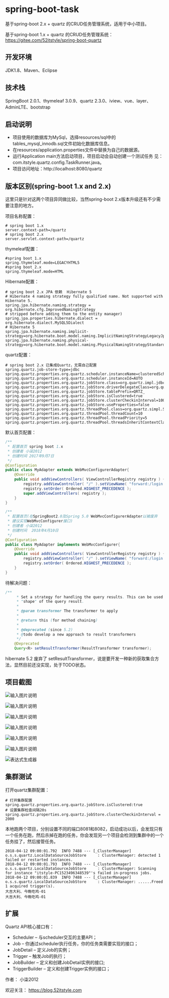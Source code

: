 # spring-boot-task

基于spring-boot 2.x + quartz 的CRUD任务管理系统，适用于中小项目。



基于spring-boot 1.x + quartz 的CRUD任务管理系统：https://gitee.com/52itstyle/spring-boot-quartz

## 开发环境

JDK1.8、Maven、Eclipse

## 技术栈

SpringBoot 2.0.1、thymeleaf 3.0.9、quartz 2.3.0、iview、vue、layer、AdminLTE、bootstrap

## 启动说明
- 项目使用的数据库为MySql，选择resources/sql中的tables_mysql_innodb.sql文件初始化数据库信息。
- 在resources/application.properties文件中替换为自己的数据源。
- 运行Application main方法启动项目，项目启动会自动创建一个测试任务 见：com.itstyle.quartz.config.TaskRunner.java。
- 项目访问地址：http://localhost:8080/quartz


## 版本区别(spring-boot 1.x and 2.x)

这里只是针对这两个项目异同做比较，当然spring-boot 2.x版本升级还有不少需要注意的地方。

项目名称配置：
```
# spring boot 1.x
server.context-path=/quartz
# spring boot 2.x
server.servlet.context-path=/quartz
```
thymeleaf配置：
```
#spring boot 1.x
spring.thymeleaf.mode=LEGACYHTML5
#spring boot 2.x
spring.thymeleaf.mode=HTML
```
Hibernate配置：
```
# spring boot 2.x JPA 依赖  Hibernate 5
# Hibernate 4 naming strategy fully qualified name. Not supported with Hibernate 5.
spring.jpa.hibernate.naming.strategy = org.hibernate.cfg.ImprovedNamingStrategy
# stripped before adding them to the entity manager)
spring.jpa.properties.hibernate.dialect = org.hibernate.dialect.MySQL5Dialect
# Hibernate 5
spring.jpa.hibernate.naming.implicit-strategy=org.hibernate.boot.model.naming.ImplicitNamingStrategyLegacyJpaImpl
spring.jpa.hibernate.naming.physical-strategy=org.hibernate.boot.model.naming.PhysicalNamingStrategyStandardImpl
```
quartz配置：
```
# spring boot 2.x 已集成Quartz，无需自己配置
spring.quartz.job-store-type=jdbc
spring.quartz.properties.org.quartz.scheduler.instanceName=clusteredScheduler
spring.quartz.properties.org.quartz.scheduler.instanceId=AUTO
spring.quartz.properties.org.quartz.jobStore.class=org.quartz.impl.jdbcjobstore.JobStoreTX
spring.quartz.properties.org.quartz.jobStore.driverDelegateClass=org.quartz.impl.jdbcjobstore.StdJDBCDelegate
spring.quartz.properties.org.quartz.jobStore.tablePrefix=QRTZ_
spring.quartz.properties.org.quartz.jobStore.isClustered=true
spring.quartz.properties.org.quartz.jobStore.clusterCheckinInterval=10000
spring.quartz.properties.org.quartz.jobStore.useProperties=false
spring.quartz.properties.org.quartz.threadPool.class=org.quartz.simpl.SimpleThreadPool
spring.quartz.properties.org.quartz.threadPool.threadCount=10
spring.quartz.properties.org.quartz.threadPool.threadPriority=5
spring.quartz.properties.org.quartz.threadPool.threadsInheritContextClassLoaderOfInitializingThread=true
```
默认首页配置：
```java
/**
 * 配置首页 spring boot 1.x
 * 创建者 小柒2012
 * 创建时间	2017年9月7日
 */
@Configuration
public class MyAdapter extends WebMvcConfigurerAdapter{
    @Override
    public void addViewControllers( ViewControllerRegistry registry ) {
        registry.addViewController( "/" ).setViewName( "forward:/login.shtml" );
        registry.setOrder( Ordered.HIGHEST_PRECEDENCE );
        super.addViewControllers( registry );
    } 
}
```

```java
/**
 * 配置首页(在SpringBoot2.0及Spring 5.0 WebMvcConfigurerAdapter以被废弃 
 * 建议实现WebMvcConfigurer接口)
 * 创建者 小柒2012
 * 创建时间  2018年4月10日
 */
@Configuration
public class MyAdapter implements WebMvcConfigurer{
    @Override
    public void addViewControllers( ViewControllerRegistry registry ) {
        registry.addViewController( "/" ).setViewName( "forward:/login.shtml" );
        registry.setOrder( Ordered.HIGHEST_PRECEDENCE );
    } 
}
```
待解决问题：
```java
/**
	 * Set a strategy for handling the query results. This can be used to change
	 * "shape" of the query result.
	 *
	 * @param transformer The transformer to apply
	 *
	 * @return this (for method chaining)
	 *
	 * @deprecated (since 5.2)
	 * @todo develop a new approach to result transformers
	 */
	@Deprecated
	Query<R> setResultTransformer(ResultTransformer transformer);
```
hibernate 5.2 废弃了 setResultTransformer，说是要开发一种新的获取集合方法，显然目前还没实现，处于TODO状态。



## 项目截图

![输入图片说明](https://gitee.com/uploads/images/2018/0331/181340_cfbf6c90_87650.png "1.png")

![输入图片说明](https://gitee.com/uploads/images/2018/0331/181347_8b91b864_87650.png "2.png")

![输入图片说明](https://gitee.com/uploads/images/2018/0331/181352_cfcdce10_87650.png "3.png")

![输入图片说明](https://gitee.com/uploads/images/2018/0331/181357_e41c9cd9_87650.png "4.png")

![输入图片说明](https://gitee.com/uploads/images/2018/0331/181403_b82f6edd_87650.png "5.png")

![输入图片说明](https://gitee.com/uploads/images/2018/0331/181409_b5623f27_87650.png "6.png")

![表达式生成器](https://gitee.com/uploads/images/2018/0402/180033_437a1186_87650.png "7.png")


## 集群测试

打开quartz集群配置：
```
# 打开集群配置
spring.quartz.properties.org.quartz.jobStore.isClustered:true
# 设置集群检查间隔20s
spring.quartz.properties.org.quartz.jobStore.clusterCheckinInterval = 2000  
```
本地跑两个项目，分别设置不同的端口8081和8082，启动成功以后，会发现只有一个任务在跑，然后杀掉在跑的任务，你会发现另一个项目会检测到集群中的一个任务挂了，然后接管任务。
```
2018-04-12 09:00:01.792  INFO 7488 --- [_ClusterManager] o.s.s.quartz.LocalDataSourceJobStore     : ClusterManager: detected 1 failed or restarted instances.
2018-04-12 09:00:01.793  INFO 7488 --- [_ClusterManager] o.s.s.quartz.LocalDataSourceJobStore     : ClusterManager: Scanning for instance "itstyle-PC1523496348539"'s failed in-progress jobs.
2018-04-12 09:00:01.839  INFO 7488 --- [_ClusterManager] o.s.s.quartz.LocalDataSourceJobStore     : ClusterManager: ......Freed 1 acquired trigger(s).
大吉大利、今晚吃鸡-01
大吉大利、今晚吃鸡-01

```

## 扩展

Quartz API核心接口有：

- Scheduler – 与scheduler交互的主要API；
- Job – 你通过scheduler执行任务，你的任务类需要实现的接口；
- JobDetail – 定义Job的实例；
- Trigger – 触发Job的执行；
- JobBuilder – 定义和创建JobDetail实例的接口;
- TriggerBuilder – 定义和创建Trigger实例的接口；


作者： 小柒2012

欢迎关注： https://blog.52itstyle.com